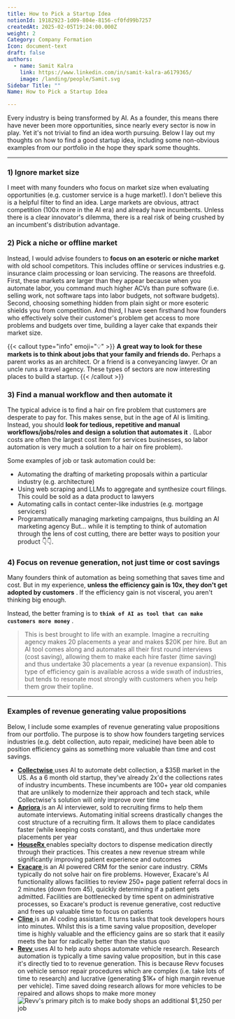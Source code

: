 ```yaml
---
title: How to Pick a Startup Idea
notionId: 19182923-1d09-804e-8156-cf0fd99b7257
createdAt: 2025-02-05T19:24:00.000Z
weight: 2
Category: Company Formation
Icon: document-text
draft: false
authors:
  - name: Samit Kalra
    link: https://www.linkedin.com/in/samit-kalra-a6179365/
    image: /landing/people/Samit.svg
Sidebar Title: ""
Name: How to Pick a Startup Idea

---
```




Every industry is being transformed by AI. As a founder, this means there have never been more opportunities, since nearly every sector is now in play. Yet it's not trivial to find an idea worth pursuing. Below I lay out my thoughts on how to find a good startup idea, including some non-obvious examples from our portfolio in the hope they spark some thoughts.

---


### 1) Ignore market size


I meet with many founders who focus on market size when evaluating opportunities (e.g. customer service is a huge market!). I don't believe this is a helpful filter to find an idea. Large markets are obvious, attract competition (100x more in the AI era) and already have incumbents. Unless there is a clear innovator's dilemma, there is a real risk of being crushed by an incumbent's distribution advantage.

###  **2) Pick a niche or offline market** 


Instead, I would advise founders to  **focus on an esoteric or niche market**  with old school competitors. This includes offline or services industries e.g. insurance claim processing or loan servicing. The reasons are threefold. First, these markets are larger than they appear because when you automate labor, you command much higher ACVs than pure software (i.e. selling work, not software taps into labor budgets, not software budgets). Second, choosing something hidden from plain sight or more esoteric shields you from competition. And third, I have seen firsthand how founders who effectively solve their customer's problem get access to more problems and budgets over time, building a layer cake that expands their market size.

{{< callout type="info" emoji="💡" >}}
 **A great way to look for these markets is to think about jobs that your family and friends do.**  Perhaps a parent works as an architect. Or a friend is a conveyancing lawyer. Or an uncle runs a travel agency. These types of sectors are now interesting places to build a startup.
{{< /callout >}}


###  **3) Find a manual workflow and then automate it** 


The typical advice is to find a hair on fire problem that customers are desperate to pay for. This makes sense, but in the age of AI is limiting. Instead, you should  **look for tedious, repetitive and manual workflows/jobs/roles and design a solution that automates it** . (Labor costs are often the largest cost item for services businesses, so labor automation is very much a solution to a hair on fire problem). 

Some examples of job or task automation could be: 

- Automating the drafting of marketing proposals within a particular industry (e.g. architecture)
- Using web scraping and LLMs to aggregate and synthesize court filings. This could be sold as a data product to lawyers
- Automating calls in contact center-like industries (e.g. mortgage servicers)
- Programmatically managing marketing campaigns, thus building an AI marketing agency
But… while it is tempting to think of automation through the lens of cost cutting, there are better ways to position your product 👇👇.

###  **4) Focus on revenue generation, not just time or cost savings** 


Many founders think of automation as being something that saves time and cost. But in my experience,  **unless the efficiency gain is 10x, they don't get adopted by customers** . If the efficiency gain is not visceral, you aren't thinking big enough.

Instead, the better framing is to  **`think of AI as tool that can make customers more money`** .

> This is best brought to life with an example. Imagine a recruiting agency makes 20 placements a year and makes $20K per hire. But an AI tool comes along and automates all their first round interviews (cost saving), allowing them to make each hire faster (time saving) and thus undertake 30 placements a year (a revenue expansion). This type of efficiency gain is available across a wide swath of industries, but tends to resonate most strongly with customers when you help them grow their topline. 


---


###  **Examples of revenue generating value propositions** 


Below, I include some examples of revenue generating value propositions from our portfolio. The purpose is to show how founders targeting services industries (e.g. debt collection, auto repair, medicine) have been able to position efficiency gains as something more valuable than time and cost savings.

- [ **Collectwise** ](https://collectwise.com/) uses AI to automate debt collection, a $35B market in the US. As a 6 month old startup, they've already 2x'd the collections rates of industry incumbents. These incumbents are 100+ year old companies that are unlikely to modernize their approach and tech stack, while Collectwise's solution will only improve over time
- [ **Apriora** ](https://www.apriora.ai/) is an AI interviewer, sold to recruiting firms to help them automate interviews. Automating initial screens drastically changes the cost structure of a recruiting firm. It allows them to place candidates faster (while keeping costs constant), and thus undertake more placements per year
- [ **HouseRx** ](https://houserx.com/) enables specialty doctors to dispense medication directly through their practices. This creates a new revenue stream while significantly improving patient experience and outcomes
- [ **Exacare** ](https://www.exacare.com/) is an AI powered CRM for the senior care industry. CRMs typically do not solve hair on fire problems. However, Exacare's AI functionality allows facilities to review 250+ page patient referral docs in 2 minutes (down from 45), quickly determining if a patient gets admitted. Facilities are bottlenecked by time spent on administrative processes, so Exacare's product is revenue generative, cost reductive and frees up valuable time to focus on patients
- [ **Cline** ](https://cline.bot/) is an AI coding assistant. It turns tasks that took developers hours into minutes. Whilst this is a time saving value proposition, developer time is highly valuable and the efficiency gains are so stark that it easily meets the bar for radically better than the status quo
- [ **Revv** ](https://www.revvhq.com/) uses AI to help auto shops automate vehicle research. Research automation is typically a time saving value proposition, but in this case it's directly tied to to revenue generation. This is because Revv focuses on vehicle sensor repair procedures which are complex (i.e. take lots of time to research) and lucrative (generating $1K+ of high margin revenue per vehicle). Time saved doing research allows for more vehicles to be repaired and allows shops to make more money
![Revv's primary pitch is to make body shops an additional $1,250 per job](https://prod-files-secure.s3.us-west-2.amazonaws.com/52e751b5-230f-4649-8c4e-0224e58da4f9/370e296b-f1ec-4862-970d-c6e37079c7a0/Screen_Shot_2025-02-02_at_1.08.01_PM.png?X-Amz-Algorithm=AWS4-HMAC-SHA256&X-Amz-Content-Sha256=UNSIGNED-PAYLOAD&X-Amz-Credential=ASIAZI2LB4665NQFMR72%2F20251005%2Fus-west-2%2Fs3%2Faws4_request&X-Amz-Date=20251005T172005Z&X-Amz-Expires=3600&X-Amz-Security-Token=IQoJb3JpZ2luX2VjEOH%2F%2F%2F%2F%2F%2F%2F%2F%2F%2FwEaCXVzLXdlc3QtMiJHMEUCIQCh2KlIh%2BcRMPOFY5lwQwnt9%2F7CKV2tvk5yIfi1AB1Z6gIgcLpAe5wlxqp67fGWoEaxEAJmOPRdm%2FXErYys0ysIetoq%2FwMIehAAGgw2Mzc0MjMxODM4MDUiDK1gaxGICFinRQGiRircAwrpBMOXkRTSPsKJa1klVVzcCLEWLpshwNwRH3WNljatYP7ctVyDFZLltOQlmZWCQ%2F1%2F8B0QOQNZcrkN7Ze2s1FZvurcwrY6XHvb%2BJU7jh7aay5mcAlzthym9kURMqz2epVUG5%2Bs6r2xAkEz6xuOicIjiHURPbx9vYkesbF0Ak2aZ%2FwwZHm4SPShVUow9NMvx4IYN%2BRPK%2BmXKWOyUMSD80oOtpxEUxDqZvgxn9yZTdU9oiSL4pdFTxXUj5hvmJBDBzEbmN2%2FnBp0DdxE%2BkfADZrRIjbg%2BLVPycPJKKdb1M5DXFfUVbOmKY0MsQGMMQR%2FP%2FYLyzMJcQUTM8%2BSuTiJrccIhbeNSPvGvJJKMO3I%2FGQ9F0N4vC0Ke2qND60Axrzr5khKCh8JLah7yKmJZ4PP6XlPsRGVZxoW3nzEKUAzKRyDio4jyY9pmeaBqpRujQm%2FBT%2BcaEB0iqwMbWXdcRtwbhBQ4PtBxvKK28qf9%2FzgPy4XbyzlAO0lhRT3mzzxLtZ0yR3gdF2BfXPPeLyoEvf%2FBuxyGAkX%2BrchftKFSJlyDFW%2F53MqpS%2BEcC0%2BxNDSobmg%2FGHD8%2BznpnL2%2B7KXb1HrwHbWT0jENUSzWtRBUsLWilG39ol%2FphDnqxy09gpqMI%2B9iscGOqUBi6pKJYaghJgQl%2BY2tLyNMLmYdh2K%2FztM0PRSRDuzEcD%2BOvG9fosZgGr2SYk93mf%2BgovTqIw7rCAemKOH3XaRdg9Ho2Zp%2Fd%2Bg3891xOdzMNgZFFxnnVJNyMqrnzlOW2QnJX8DcPBjUW9kGUz%2FsnFCSgvXIuiMJBGp0dSx2OInxNl7JOWlgzuyoJJKrHuYzglMoSDH%2Fy5KHx0mf7%2FwpDCq1SFM9t7F&X-Amz-Signature=34af620681e6bebf991a2e060f6ee01ae5499c4f97d13b0f48f37baac5688c17&X-Amz-SignedHeaders=host&x-amz-checksum-mode=ENABLED&x-id=GetObject)

